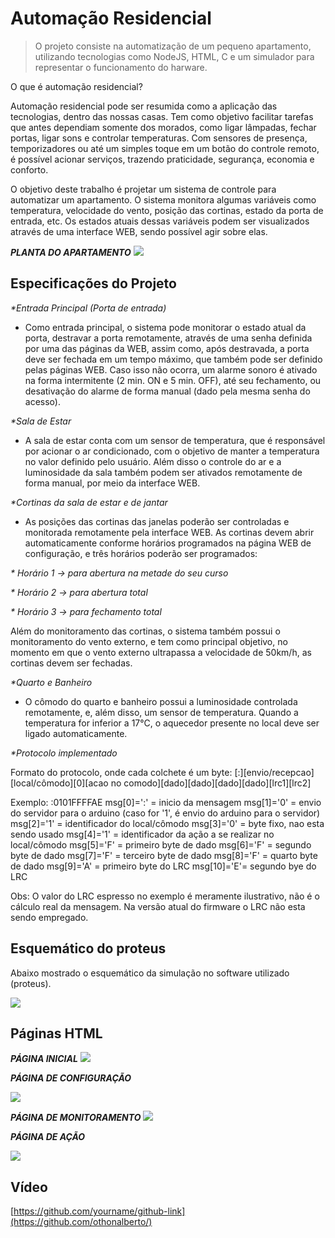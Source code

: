 # Automação Residencial 
> O projeto consiste na automatização de um pequeno apartamento, 
utilizando tecnologias como NodeJS, HTML, C e um simulador para 
representar o funcionamento do harware.


O que é automação residencial?

Automação residencial pode ser resumida como a aplicação das tecnologias, dentro das nossas casas. 
Tem como objetivo facilitar tarefas que antes dependiam somente dos morados, como ligar lâmpadas, 
fechar portas, ligar sons e controlar temperaturas. Com sensores de presença, 
temporizadores ou até um simples toque em um botão do controle remoto, 
é possível acionar serviços, trazendo praticidade, segurança, economia e conforto.

O objetivo deste trabalho é projetar um sistema de controle para automatizar um apartamento. 
O sistema monitora algumas variáveis como temperatura, velocidade do vento, posição das cortinas, 
estado da porta de entrada, etc. 
Os estados atuais dessas variáveis podem ser visualizados através de uma interface WEB, sendo possível agir sobre elas.

**_PLANTA DO APARTAMENTO_**
![](images/header.png)


## Especificações do Projeto 
_*Entrada Principal (Porta de entrada)_
* Como entrada principal, o sistema pode monitorar o estado atual da porta, destravar a porta remotamente, 
através de uma senha definida por uma das páginas da WEB, assim como, após destravada, a porta deve ser fechada 
em um tempo máximo, que também pode ser definido pelas páginas WEB. 
Caso isso não ocorra, um alarme sonoro é ativado na forma intermitente (2 min. ON e 5 min. OFF), 
até seu fechamento, ou desativação do alarme de forma manual (dado pela mesma senha do acesso).

_*Sala de Estar_
* A sala de estar conta com um sensor de temperatura, que é responsável por acionar o ar condicionado, 
com o objetivo de manter a temperatura no valor definido pelo usuário. Além disso o controle do ar e 
a luminosidade da sala também podem ser ativados remotamente de forma manual, por meio da interface WEB. 

_*Cortinas da sala de estar e de jantar_
* As posições das cortinas das janelas poderão ser controladas e monitorada remotamente pela interface WEB. 
As cortinas devem abrir automaticamente conforme horários programados na página WEB de configuração, e três horários poderão ser programados:

_* Horário 1 -> para abertura na metade do seu curso_

_* Horário 2 -> para abertura total_

_* Horário 3 -> para fechamento total_

Além do monitoramento das cortinas, o sistema também possui o monitoramento do vento externo, 
e tem como principal objetivo, no momento em que o vento externo ultrapassa a velocidade de 50km/h, 
as cortinas devem ser fechadas.
  
_*Quarto e Banheiro_
* O cômodo do quarto e banheiro possui a luminosidade controlada remotamente, 
 e, além disso, um sensor de temperatura. Quando a temperatura for inferior a 17°C, 
 o aquecedor presente no local deve ser ligado automaticamente.

_*Protocolo implementado_

  Formato do protocolo, onde cada colchete é um byte:
[:][envio/recepcao][local/cômodo][0][acao no comodo][dado][dado][dado][dado][lrc1][lrc2]

Exemplo: :0101FFFFAE
msg[0]=':' = inicio da mensagem
msg[1]='0' = envio do servidor para o arduino (caso for '1', é envio do arduino para o servidor)
msg[2]='1' = identificador do local/cômodo
msg[3]='0' = byte fixo, nao esta sendo usado
msg[4]='1' = identificador da ação a se realizar no local/cômodo
msg[5]='F' = primeiro byte de dado
msg[6]='F' = segundo byte de dado
msg[7]='F' = terceiro byte de dado
msg[8]='F' = quarto byte de dado
msg[9]='A' = primeiro byte do LRC
msg[10]='E'= segundo bye do LRC

Obs:  O valor do LRC espresso no exemplo é meramente ilustrativo, não é o cálculo real da mensagem.
Na versão atual do firmware o LRC não esta sendo empregado.

## Esquemático do proteus 

Abaixo mostrado o esquemático da simulação no software utilizado (proteus).

 ![](images/Proteus-1.png)


## Páginas HTML

**_PÁGINA INICIAL_**
![](images/pagina_inicial.PNG)


**_PÁGINA DE CONFIGURAÇÃO_**

![](images/configuracao.PNG)


**_PÁGINA DE MONITORAMENTO_**
![](images/monitorar.PNG)


**_PÁGINA DE AÇÃO_**

![](images/acao.PNG)


## Vídeo


[https://github.com/yourname/github-link](https://github.com/othonalberto/)

